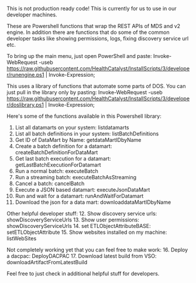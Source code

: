 This is not production ready code!  This is currently for us to use in our developer machines.

These are Powershell functions that wrap the REST APIs of MDS and v2 engine.  In addition there are functions that do some of the common developer tasks like showing permissions, logs, fixing discovery service url etc.

To bring up the main menu, just open PowerShell and paste:
Invoke-WebRequest -useb https://raw.githubusercontent.com/HealthCatalyst/InstallScripts/3/developer/runengine.ps1 | Invoke-Expression;

This uses a library of functions that automate some parts of DOS.  You can just pull in the library only by pasting:
Invoke-WebRequest -useb https://raw.githubusercontent.com/HealthCatalyst/InstallScripts/3/developer/doslibrary.ps1 | Invoke-Expression;

Here's some of the functions available in this Powershell library:
1. List all datamarts on your system: listdatamarts
2. List all batch definitions in your system: listBatchDefinitions
3. Get ID of DataMart by Name: getdataMartIDbyName <name of datamart>
4. Create a batch definition for a datamart: createBatchDefinitionForDataMart <datamart name>
5. Get last batch execution for a datamart: getLastBatchExecutionForDatamart <datamart id>
6. Run a normal batch: executeBatch <batch definition id>
7. Run a streaming batch: executeBatchAsStreaming <batch definitinon id>
8. Cancel a batch: cancelBatch <batch execution id>
9. Execute a JSON based datamart: executeJsonDataMart <filename>
10. Run and wait for a datamart: runAndWaitForDatamart <datamart name>
11. Download the json for a data mart: downloaddataMartIDbyName <name of datamart>
  
Other helpful developer stuff:
12. Show discovery service urls: showDiscoveryServiceUrls
13. Show user permissions: showDiscoveryServiceUrls
14. set ETLObjectAttributeBASE: setETLObjectAttribute <attributeName> <attributeValueTXT> <attributeValueNBR>
15. Show websites installed on my machine: listWebSites

Not completely working yet that you can feel free to make work:
16. Deploy a dacpac: DeployDACPAC
17. Download latest build from VSO: downloadArtifactFromLatestBuild

Feel free to just check in additional helpful stuff for developers.


